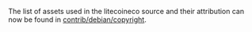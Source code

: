 The list of assets used in the litecoineco source and their attribution can now be found in [contrib/debian/copyright](../contrib/debian/copyright).
